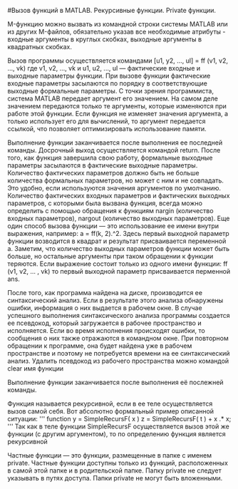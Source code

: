 #Вызов функций в MATLAB. Рекурсивные функции. Private функции.

M-функцию можно вызвать из командной строки системы MATLAB или из других M-файлов, обязательно указав все необходимые атрибуты - входные аргументы в круглых скобках, выходные аргументы в квадратных скобках.

Вызов программы осуществляется командами
[u1, y2, ..., ul] = ff (v1, v2, ..., vk)
где v1, v2, ..., vk и u1, u2, ..., ul — фактические входные и выходные параметры функции. При вызове функции фактические входные параметры засылаются по порядку в соответствующие выходные формальные параметры. С точки зрения программиста, система MATLAB передает аргумент его значением. На самом деле значением передаются только те аргументы, которые изменяются при работе этой функции. Если функция не изменяет значения аргумента, a только использует его для вычислений, то аргумент передается ссылкой, что позволяет оптимизировать использование памяти.

Выполнение функции заканчивается после выполнения ее последней команды. Досрочный выход осуществляется командой return. После того, как функция завершила свою работу, формальные выходные параметры засылаются в фактические выходные параметры. Количество фактических параметров должно быть не больше количества формальных параметров, но может с ним и не совпадать. Это удобно, если используются значения аргументов по умолчанию. Количество фактических входных параметров и фактических выходных параметров, с которыми была вызвана функция, всегда можно определить с помощью обращения к функциям nargin (количество входных параметров), nargout (количество выходных параметров). Еще один способ вызова функции — это использование ее имени внутри выражения, например: a = ff(k, 2).^2. Здесь первый выходной параметр функции возводится в квадрат и результат присваивается переменной a. Заметим, что количество выходных параметров функции может быть больше, но остальные аргументы при таком обращении к функции теряются. Если выражение состоит только из одного имени функции:
ff (v1, v2, ... , vk)
то первый выходной параметр присваивается перменной ans.

После того, как программа найдена на диске, производится ее синтаксический анализ. Если в результате этого анализа обнаружены ошибки, информация о них выдается в рабочем окне. В случае успешного выполнения синтаксического анализа программы создается ее псевдокод, который загружается в рабочее пространство и исполняется. Если во время исполнения происходят ошибки, то сообщения о них также отражаются в командном окне. При повторном обращении к программе, она будет найдена уже в рабочем пространстве и поэтому не потребуется времени на ее синтаксический анализ. Удалить псевдокод из рабочего пространства можно командой
clear имя функции

Выполнение функции заканчивается после выполнения её послежней команды. 

Функция называется рекурсивной, если в ее теле осуществляется вызов самой себя. Вот абсолютно формальный пример описанной ситуации: 
'''
function у = SimpleRecursF( х ) 
z = SimpleRecursF( t ) + х .* х; 
'''
Так как в теле функции SimpleRecursF осуществляется вызов этой же функции (с другим аргументом), то по определению функция является рекурсивной

Частные функции — это функции, размещенные в папке с именем private. Частные функции доступны только из функций, расположенных в самой этой папке и в родительской папке. Папку private не следует указывать в путях доступа.
Папки private не могут быть вложенными.
